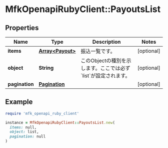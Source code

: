 # MfkOpenapiRubyClient::PayoutsList

## Properties

| Name | Type | Description | Notes |
| ---- | ---- | ----------- | ----- |
| **items** | [**Array&lt;Payout&gt;**](Payout.md) | 振込一覧です。 | [optional] |
| **object** | **String** | このObjectの種別を示します。ここでは必ず &#x60;list&#x60;が設定されます。 | [optional] |
| **pagination** | [**Pagination**](Pagination.md) |  | [optional] |

## Example

```ruby
require 'mfk_openapi_ruby_client'

instance = MfkOpenapiRubyClient::PayoutsList.new(
  items: null,
  object: list,
  pagination: null
)
```

